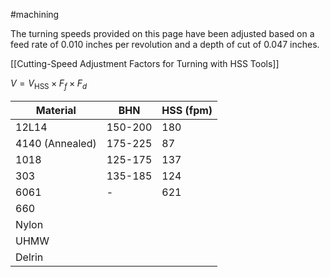 #machining

The turning speeds provided on this page have been adjusted based on a feed rate of 0.010 inches per revolution and a depth of cut of 0.047 inches. 

[[Cutting-Speed Adjustment Factors for Turning with HSS Tools]]

$V=V_\text{HSS}\times{F_f}\times{F_d}$

| Material        | BHN     | HSS (fpm) |
| --------------- | ------- | --------- |
| 12L14           | 150-200 | 180       |
| 4140 (Annealed) | 175-225 | 87        |
| 1018            | 125-175 | 137       |
| 303             | 135-185 | 124       |
| 6061            | -       | 621       |
| 660             |         |           |
| Nylon           |         |           |
| UHMW            |         |           |
| Delrin          |         |           |
 